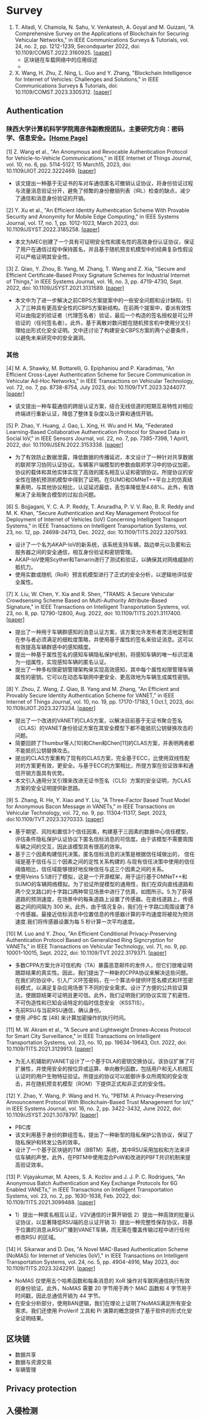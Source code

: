 # Survey
1. T. Alladi, V. Chamola, N. Sahu, V. Venkatesh, A. Goyal and M. Guizani, "A Comprehensive Survey on the Applications of Blockchain for Securing Vehicular Networks," in IEEE Communications Surveys & Tutorials, vol. 24, no. 2, pp. 1212-1239, Secondquarter 2022, doi: 10.1109/COMST.2022.3160925. [[paper]](https://ieeexplore.ieee.org/document/9738808) 
    - 区块链在车载网络中的应用综述
    - 
2. X. Wang, H. Zhu, Z. Ning, L. Guo and Y. Zhang, "Blockchain Intelligence for Internet of Vehicles: Challenges and Solutions," in IEEE Communications Surveys & Tutorials, doi: 10.1109/COMST.2023.3305312. [[paper]](https://ieeexplore.ieee.org/document/10217209)


## Authentication
### 陕西大学计算机科学学院**周彦伟**副教授团队，主要研究方向：密码学、信息安全。[[Home Page]](https://ccs.snnu.edu.cn/info/1017/8712.htm)
[1] Z. Wang et al., "An Anonymous and Revocable Authentication Protocol for Vehicle-to-Vehicle Communications," in IEEE Internet of Things Journal, vol. 10, no. 6, pp. 5114-5127, 15 March15, 2023, doi: 10.1109/JIOT.2022.3222469. [[paper]](https://ieeexplore.ieee.org/document/9953072)
- 该文提出一种基于无证书的车对车通信匿名可撤销认证协议，将身份验证过程与流量消息验证分开，避免了频繁的身份撤销列表（IRL）检查的缺点，减少了通信和消息身份验证的开销。

[2] Y. Xu et al., "An Efficient Identity Authentication Scheme With Provable Security and Anonymity for Mobile Edge Computing," in IEEE Systems Journal, vol. 17, no. 1, pp. 1012-1023, March 2023, doi: 10.1109/JSYST.2022.3185258. [[paper]](https://ieeexplore.ieee.org/document/9820763)
- 本文为MEC创建了一个具有可证明安全性和匿名性的高效身份认证协议，保证了用户在通信过程中保持匿名，并且基于随机预言机模型中的经典复杂性假设可以严格证明其安全性。

[3] Z. Qiao, Y. Zhou, B. Yang, M. Zhang, T. Wang and Z. Xia, "Secure and Efficient Certificate-Based Proxy Signature Schemes for Industrial Internet of Things," in IEEE Systems Journal, vol. 16, no. 3, pp. 4719-4730, Sept. 2022, doi: 10.1109/JSYST.2021.3131589. [[paper]](https://ieeexplore.ieee.org/document/9652559)
- 本文中为了进一步解决之前CBPS方案提案中的一些安全问题和设计缺陷，引入了三种具有更高安全性的CBPS方案新结构。在前两个提案中，委派有效性可以由指定的验证者（代理签名者）验证，最后一个构造的签名授权是可公开验证的（任何签名者）。此外，基于离散对数问题在随机预言机中使用分叉引理给出形式化安全证明。文中还讨论了构建安全CBPS方案的两个必要条件，以避免未来研究中的安全漏洞。

### 其他
[4] M. A. Shawky, M. Bottarelli, G. Epiphaniou and P. Karadimas, "An Efficient Cross-Layer Authentication Scheme for Secure Communication in Vehicular Ad-Hoc Networks," in IEEE Transactions on Vehicular Technology, vol. 72, no. 7, pp. 8738-8754, July 2023, doi: 10.1109/TVT.2023.3244077. [[paper]](https://ieeexplore.ieee.org/document/10041975)
- 该文提出一种车载通信的跨层认证方案，结合无线信道的短期互易特性对相应终端进行重新认证，降低了整体复杂度以及计算和通信开销。

[5] P. Zhao, Y. Huang, J. Gao, L. Xing, H. Wu and H. Ma, "Federated Learning-Based Collaborative Authentication Protocol for Shared Data in Social IoV," in IEEE Sensors Journal, vol. 22, no. 7, pp. 7385-7398, 1 April1, 2022, doi: 10.1109/JSEN.2022.3153338. [[paper]](https://ieeexplore.ieee.org/document/9718264)
- 为了有效防止数据泄露，降低数据的传播延迟，本文设计了一种针对共享数据的联邦学习协同认证协议。车辆客户端模型的参数由联邦学习中的协议加密。协议的载体和其他实体实现了高效的匿名相互认证和密钥协议。所提协议的安全性在随机预测机模型中得到了证明。在SUMO和OMNeT++平台上的仿真结果表明，与其他协议相比，认证延迟最低，丢包率降低至4.68%。此外，有效解决了全局聚合模型的过拟合问题。

[6] S. Bojjagani, Y. C. A. P. Reddy, T. Anuradha, P. V. V. Rao, B. R. Reddy and M. K. Khan, "Secure Authentication and Key Management Protocol for Deployment of Internet of Vehicles (IoV) Concerning Intelligent Transport Systems," in IEEE Transactions on Intelligent Transportation Systems, vol. 23, no. 12, pp. 24698-24713, Dec. 2022, doi: 10.1109/TITS.2022.3207593.
- 设计了一个名为AKAP-IoV的新系统，该系统支持车辆，路边单元以及雾和云服务器之间的安全通信，相互身份验证和密钥管理。
- AKAP-IoV使用Scyther和Tamarin进行了测试和验证，以确保其对网络威胁的抵抗力。
- 使用实数或随机（RoR）预言机模型进行了正式的安全分析，以逻辑地评估安全属性。

[7] X. Liu, W. Chen, Y. Xia and R. Shen, "TRAMS: A Secure Vehicular Crowdsensing Scheme Based on Multi-Authority Attribute-Based Signature," in IEEE Transactions on Intelligent Transportation Systems, vol. 23, no. 8, pp. 12790-12800, Aug. 2022, doi: 10.1109/TITS.2021.3117400. [[paper]](https://ieeexplore.ieee.org/document/9568772)
- 提出了一种用于车辆群感知的消息认证方案，该方案允许发布者灵活地定制潜在参与者必须满足的细粒度策略，并使用基于属性的签名来验证消息。这可以有效提高车辆群感中的感知精度。
- 提出一种基于属性签名的感知车辆隐私保护机制，将感知车辆的唯一标识混淆为一组属性，实现感知车辆的匿名认证。
- 提出了一种多权限密钥管理架构来实现高效感知，其中每个属性权限管理车辆属性的密钥。它可以在动态车联网中更安全、更高效地为车辆生成属性密钥。

[8] Y. Zhou, Z. Wang, Z. Qiao, B. Yang and M. Zhang, "An Efficient and Provably Secure Identity Authentication Scheme for VANET," in IEEE Internet of Things Journal, vol. 10, no. 19, pp. 17170-17183, 1 Oct.1, 2023, doi: 10.1109/JIOT.2023.3273234. [[paper]](https://ieeexplore.ieee.org/document/10121784)
- 提出了一个改进的VANET的CLAS方案，以解决目前基于无证书聚合签名（CLAS）的VANET身份验证方案在其安全模型下都不能抵抗公钥替换攻击的问题。
- 简要回顾了Thumbur等人[10]和Chen和Chen[11]的CLAS方案，并表明两者都不能抵抗公钥替换攻击。
- 提出的CLAS方案重构了现有的CLAS方案，完全基于ECC，比使用双线性配对的方案更有效，更安全。与基于ECC的方案相比，所提方案在验证效率和通信开销方面具有优势。
- 本文引入通用分叉引理来改进无证书签名（CLS）方案的安全证明，为CLAS方案的安全证明提供新思路。
   
[9] S. Zhang, R. He, Y. Xiao and Y. Liu, "A Three-Factor Based Trust Model for Anonymous Bacon Message in VANETs," in IEEE Transactions on Vehicular Technology, vol. 72, no. 9, pp. 11304-11317, Sept. 2023, doi:10.1109/TVT.2023.3270333. [[paper]](https://ieeexplore.ieee.org/document/10108063)
- 基于期望、风险和置信3个信任因素，构建基于三因素的数据中心信任模型，评估条件隐私保护认证协议下匿名信标消息的可信度。由于该模型不需要周围车辆之间的交互，因此该模型具有很高的效率。
- 基于三个因素构建信托决策。匿名信标消息的决策是根据信任域做出的， 信任域是基于信任与三个因素之间的定性关系构建的.与现有信任决策中使用的信任阈值相比，信任域能够很好地反映信任与这三个因素之间的关系。
- 使用Veins 5.1进行了模拟，这是一个开源框架，用于运行基于OMNeT++和SUMO的车辆网络模拟。为了验证所提模型的通用性，我们在双向直线道路和两个交叉路口的十字路口两种常见场景中进行了仿真，如图所示。5.为了获得道路的预测速度，在场景中的每条道路上设置了传感器。在直线道路上，传感器之间的间隔为 300 米。此外，由于情况复杂，我们在十字路口周围设置了8个传感器。最接近信标消息中位置信息的传感器计算的平均速度将被视为预测速度.我们将传感器设置为每 5 秒计算一次平均速度。

[10] M. Luo and Y. Zhou, "An Efficient Conditional Privacy-Preserving Authentication Protocol Based on Generalized Ring Signcryption for VANETs," in IEEE Transactions on Vehicular Technology, vol. 71, no. 9, pp. 10001-10015, Sept. 2022, doi: 10.1109/TVT.2022.3179371. [[paper]](https://ieeexplore.ieee.org/document/9786717)
- 多数CPPA方案允许可信机构（TA）暴露恶意邮件的发件人，但它们很难证明跟踪结果的真实性。因此，我们提出了一种新的CPPA协议来解决这些问题。在我们的协议中，引入广义环签密码，在一个算法中提供环签名模式和环签密码模式，以满足复杂应用场景下不同的安全需求。设计了方便的公共验证算法，使跟踪结果可证明且更可信。此外，我们证明我们的协议实现了机密性、不可伪造性和已知会话特定的临时信息安全 （KSSTIS）。
- 先前RSU与当前RSU通信，确认身份。
- 使用 JPBC 库 [48] 来计算加密操作的执行时间。

[11] M. W. Akram et al., "A Secure and Lightweight Drones-Access Protocol for Smart City Surveillance," in IEEE Transactions on Intelligent Transportation Systems, vol. 23, no. 10, pp. 19634-19643, Oct. 2022, doi: 10.1109/TITS.2021.3129913. [[paper]](https://ieeexplore.ieee.org/document/9646496)
- 为无人机辅助的VANET设计了一个基于DLA的密钥交换协议。该协议扩展了可扩展性，并使用安全的按位异或运算、单向散列函数，包括用户和无人机相互认证时的用户生物特征验证。所提出的协议可以抵御许多众所周知的安全攻击，并在随机预言机模型（ROM）下提供正式和非正式的安全性。

[12] Y. Zhao, Y. Wang, P. Wang and H. Yu, "PBTM: A Privacy-Preserving Announcement Protocol With Blockchain-Based Trust Management for IoV," in IEEE Systems Journal, vol. 16, no. 2, pp. 3422-3432, June 2022, doi: 10.1109/JSYST.2021.3078797. [[paper]](https://ieeexplore.ieee.org/document/9442949)
- PBC库
- 该文利用基于身份的群组签名，提出了一种新型的隐私保护公告协议，保证了隐私保护和转发公告的效率。
- 设计了一个基于区块链的TM（BBTM）系统，其中RSU采用加权和方法来评估车辆的声誉。此外，在PBTM中使用混合PoW和改进的PBFT共识机制来提高验证效率。

[13] P. Vijayakumar, M. Azees, S. A. Kozlov and J. J. P. C. Rodrigues, "An Anonymous Batch Authentication and Key Exchange Protocols for 6G Enabled VANETs," in IEEE Transactions on Intelligent Transportation Systems, vol. 23, no. 2, pp. 1630-1638, Feb. 2022, doi: 10.1109/TITS.2021.3099488. [[paper]](https://ieeexplore.ieee.org/document/9507051)
- 1）提出一种匿名相互认证，V2V通信的计算开销低 2）提出一种高效的批量认证协议，以显著降低RSU端的总认证开销 3）提出一种完整性保存协议，将基于位置的消息从RSU广播到VANET车辆，而无需在覆盖传输过程中进行任何修改RSU 的区域。

[14] H. Sikarwar and D. Das, "A Novel MAC-Based Authentication Scheme (NoMAS) for Internet of Vehicles (IoV)," in IEEE Transactions on Intelligent Transportation Systems, vol. 24, no. 5, pp. 4904-4916, May 2023, doi: 10.1109/TITS.2023.3242291. [[paper]](https://ieeexplore.ieee.org/document/10042068)
- NoMAS 仅使用五个哈希函数和每条消息的 XoR 操作对车联网通信执行有效的身份验证。此外，NoMAS 需要 20 字节用于两个 MAC 函数和 4 字节用于时间戳，因此总通信开销为 44 字节。
- 在安全分析部分，使用BAN逻辑，我们在理论上证明了NoMAS满足所有安全需求。我们还使用 ProVerif 工具和 Pi 演算的概念提供了基于软件的形式化安全证明结果。

## 区块链
- 数据共享
- 数据与资源交易
- 车辆管理

## Privacy protection

## 入侵检测
